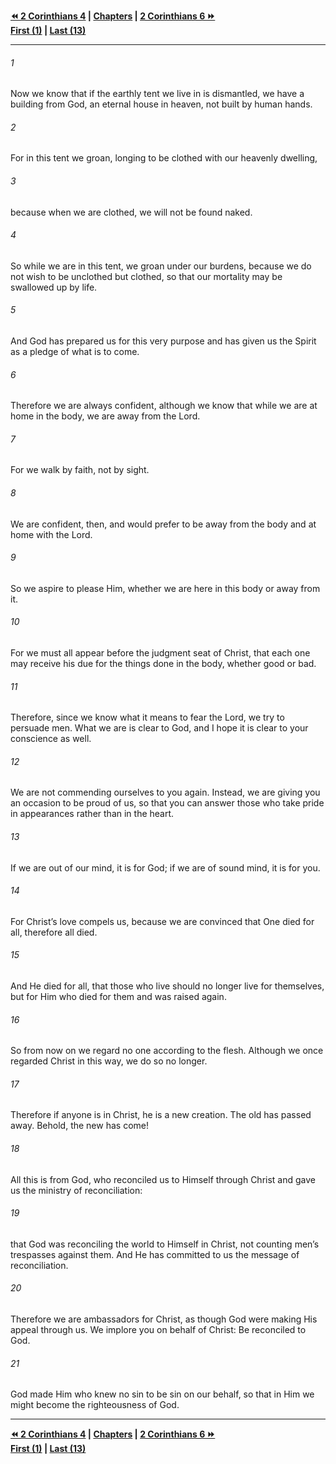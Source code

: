   
**[⏪ 2 Corinthians 4](./2%20Corinthians%204.md) | [Chapters](./_index.md) | [2 Corinthians 6 ⏩](./2%20Corinthians%206.md)**  
**[First (1)](./2%20Corinthians%201.md) | [Last (13)](./2%20Corinthians%2013.md)**  
  
---  
  
###### 1  
Now we know that if the earthly tent we live in is dismantled, we have a building from God, an eternal house in heaven, not built by human hands.  
  
###### 2  
For in this tent we groan, longing to be clothed with our heavenly dwelling,  
  
###### 3  
because when we are clothed, we will not be found naked.  
  
###### 4  
So while we are in this tent, we groan under our burdens, because we do not wish to be unclothed but clothed, so that our mortality may be swallowed up by life.  
  
###### 5  
And God has prepared us for this very purpose and has given us the Spirit as a pledge of what is to come.  
  
###### 6  
Therefore we are always confident, although we know that while we are at home in the body, we are away from the Lord.  
  
###### 7  
For we walk by faith, not by sight.  
  
###### 8  
We are confident, then, and would prefer to be away from the body and at home with the Lord.  
  
###### 9  
So we aspire to please Him, whether we are here in this body or away from it.  
  
###### 10  
For we must all appear before the judgment seat of Christ, that each one may receive his due for the things done in the body, whether good or bad.  
  
###### 11  
Therefore, since we know what it means to fear the Lord, we try to persuade men. What we are is clear to God, and I hope it is clear to your conscience as well.  
  
###### 12  
We are not commending ourselves to you again. Instead, we are giving you an occasion to be proud of us, so that you can answer those who take pride in appearances rather than in the heart.  
  
###### 13  
If we are out of our mind, it is for God; if we are of sound mind, it is for you.  
  
###### 14  
For Christ’s love compels us, because we are convinced that One died for all, therefore all died.  
  
###### 15  
And He died for all, that those who live should no longer live for themselves, but for Him who died for them and was raised again.  
  
###### 16  
So from now on we regard no one according to the flesh. Although we once regarded Christ in this way, we do so no longer.  
  
###### 17  
Therefore if anyone is in Christ, he is a new creation. The old has passed away. Behold, the new has come!  
  
###### 18  
All this is from God, who reconciled us to Himself through Christ and gave us the ministry of reconciliation:  
  
###### 19  
that God was reconciling the world to Himself in Christ, not counting men’s trespasses against them. And He has committed to us the message of reconciliation.  
  
###### 20  
Therefore we are ambassadors for Christ, as though God were making His appeal through us. We implore you on behalf of Christ: Be reconciled to God.  
  
###### 21  
God made Him who knew no sin to be sin on our behalf, so that in Him we might become the righteousness of God.  
  
  
---  
  
**[⏪ 2 Corinthians 4](./2%20Corinthians%204.md) | [Chapters](./_index.md) | [2 Corinthians 6 ⏩](./2%20Corinthians%206.md)**  
**[First (1)](./2%20Corinthians%201.md) | [Last (13)](./2%20Corinthians%2013.md)**  
  

